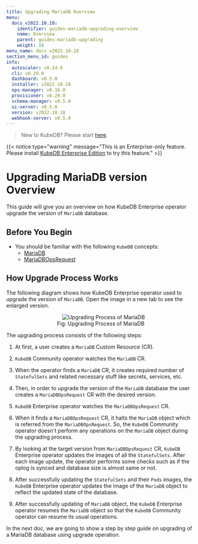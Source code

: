 ```yaml
---
title: Upgrading MariaDB Overview
menu:
  docs_v2022.10.18:
    identifier: guides-mariadb-upgrading-overview
    name: Overview
    parent: guides-mariadb-upgrading
    weight: 10
menu_name: docs_v2022.10.18
section_menu_id: guides
info:
  autoscaler: v0.14.0
  cli: v0.29.0
  dashboard: v0.5.0
  installer: v2022.10.18
  ops-manager: v0.16.0
  provisioner: v0.29.0
  schema-manager: v0.5.0
  ui-server: v0.5.0
  version: v2022.10.18
  webhook-server: v0.5.0
---
```


> New to KubeDB? Please start [here](/docs/v2022.10.18/README).

{{< notice type="warning" message="This is an Enterprise-only feature. Please install [KubeDB Enterprise Edition](/docs/v2022.10.18/setup/install/enterprise) to try this feature." >}}

# Upgrading MariaDB version Overview

This guide will give you an overview on how KubeDB Enterprise operator upgrade the version of `MariaDB` database.

## Before You Begin

- You should be familiar with the following `KubeDB` concepts:
  - [MariaDB](/docs/v2022.10.18/guides/mariadb/concepts/mariadb)
  - [MariaDBOpsRequest](/docs/v2022.10.18/guides/mariadb/concepts/opsrequest)

## How Upgrade Process Works

The following diagram shows how KubeDB Enterprise operator used to upgrade the version of `MariaDB`. Open the image in a new tab to see the enlarged version.

<figure align="center">
  <img alt="Upgrading Process of MariaDB" src="/docs/v2022.10.18/guides/mariadb/upgrading/overview/images/mdops-upgrade.jpeg">
<figcaption align="center">Fig: Upgrading Process of MariaDB</figcaption>
</figure>

The upgrading process consists of the following steps:

1. At first, a user creates a `MariaDB` Custom Resource (CR).

2. `KubeDB` Community operator watches the `MariaDB` CR.

3. When the operator finds a `MariaDB` CR, it creates required number of `StatefulSets` and related necessary stuff like secrets, services, etc.

4. Then, in order to upgrade the version of the `MariaDB` database the user creates a `MariaDBOpsRequest` CR with the desired version.

5. `KubeDB` Enterprise operator watches the `MariaDBOpsRequest` CR.

6. When it finds a `MariaDBOpsRequest` CR, it halts the `MariaDB` object which is referred from the `MariaDBOpsRequest`. So, the `KubeDB` Community operator doesn't perform any operations on the `MariaDB` object during the upgrading process.  

7. By looking at the target version from `MariaDBOpsRequest` CR, `KubeDB` Enterprise operator updates the images of all the `StatefulSets`. After each image update, the operator performs some checks such as if the oplog is synced and database size is almost same or not.

8. After successfully updating the `StatefulSets` and their `Pods` images, the `KubeDB` Enterprise operator updates the image of the `MariaDB` object to reflect the updated state of the database.

9. After successfully updating of `MariaDB` object, the `KubeDB` Enterprise operator resumes the `MariaDB` object so that the `KubeDB` Community operator can resume its usual operations.

In the next doc, we are going to show a step by step guide on upgrading of a MariaDB database using upgrade operation.